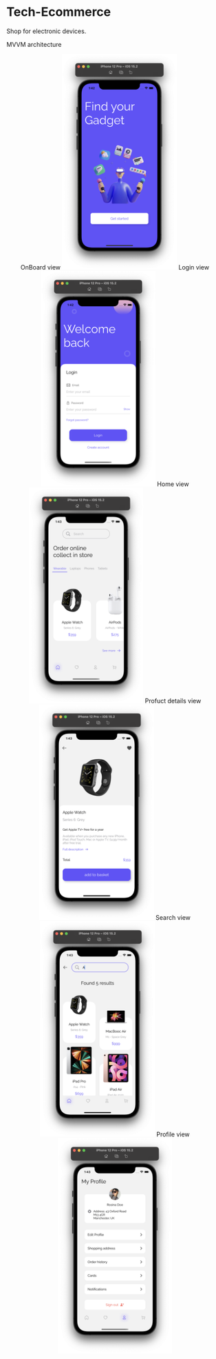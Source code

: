 # Tech-Ecommerce

Shop for electronic devices.

MVVM architecture
<div align="center">
OnBoard view <img src="screenShots/onBoardView.png" height="500" alt="Screenshot"/>
Login view <img src="screenShots/LoginView.png" height="500" alt="Screenshot"/>
Home view <img src="screenShots/HomeView.png" height="500" alt="Screenshot"/>
Profuct details view <img src="screenShots/productDetailsView.png" height="500" alt="Screenshot"/>
Search view <img src="screenShots/SearchView.png" height="500" alt="Screenshot"/>
Profile view <img src="screenShots/ProfileView.png" height="500" alt="Screenshot"/>
</div>
